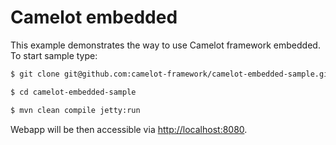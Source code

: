 # Camelot embedded

This example demonstrates the way to use Camelot framework embedded. To start sample type:
```bash
$ git clone git@github.com:camelot-framework/camelot-embedded-sample.git

$ cd camelot-embedded-sample

$ mvn clean compile jetty:run
```

Webapp will be then accessible via [http://localhost:8080](http://localhost:8080).
